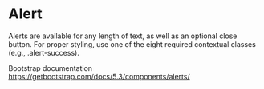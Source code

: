 # Alert

Alerts are available for any length of text, as well as an optional close button. For proper styling, use one of the eight required contextual classes (e.g., .alert-success). 

Bootstrap documentation
https://getbootstrap.com/docs/5.3/components/alerts/